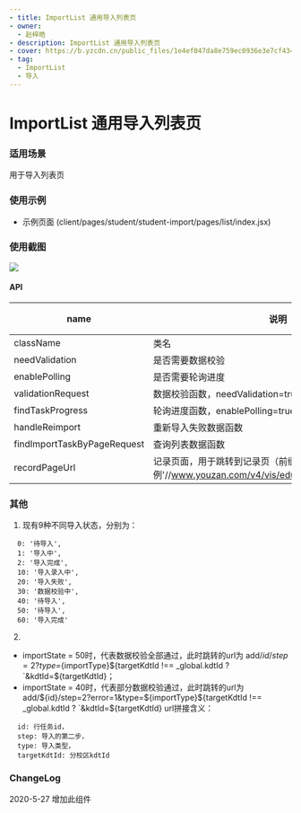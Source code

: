 ```yaml
---
- title: ImportList 通用导入列表页
- owner:
  - 赵梓皓
- description: ImportList 通用导入列表页
- cover: https://b.yzcdn.cn/public_files/1e4ef047da8e759ec0936e3e7cf43422.png
- tag:
  - ImportList
  - 导入
---
```


# ImportList 通用导入列表页

### 适用场景
用于导入列表页

### 使用示例
* 示例页面 (client/pages/student/student-import/pages/list/index.jsx)

### 使用截图
![](https://b.yzcdn.cn/public_files/1e4ef047da8e759ec0936e3e7cf43422.png)

#### API
name | 说明 | 默认值
-|-|-
className | 类名 | '' |
needValidation | 是否需要数据校验 | true |
enablePolling | 是否需要轮询进度 | true |
validationRequest | 数据校验函数，needValidation=true时使用 | noop |
findTaskProgress | 轮询进度函数，enablePolling=true时使用 | noop |
handleReimport | 重新导入失败数据函数 | noop |
findImportTaskByPageRequest | 查询列表数据函数 | noop |
recordPageUrl | 记录页面，用于跳转到记录页（前缀），例'//www.youzan.com/v4/vis/edu/page/stuimport#/record' | '' |

### 其他
1. 现有9种不同导入状态，分别为：
```
  0: '待导入',
  1: '导入中',
  2: '导入完成',
  10: '导入录入中',
  20: '导入失败',
  30: '数据校验中',
  40: '待导入',
  50: '待导入',
  60: '导入完成'
```

2.
 - importState = 50时，代表数据校验全部通过，此时跳转的url为 add/${id}/step=2?type=${importType}${targetKdtId !== _global.kdtId ? `&kdtId=${targetKdtId}；
 - importState = 40时，代表部分数据校验通过，此时跳转的url为 add/${id}/step=2?error=1&type=${importType}${targetKdtId !== _global.kdtId ? `&kdtId=${targetKdtId}
url拼接含义：
```
  id: 行任务id，
  step: 导入的第二步，
  type: 导入类型，
  targetKdtId: 分校区kdtId
```

### ChangeLog
2020-5-27 增加此组件
